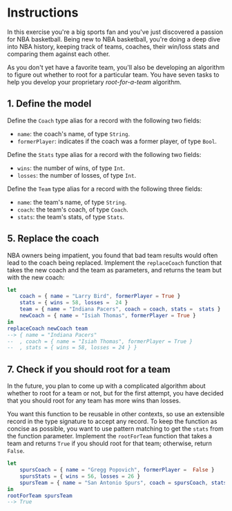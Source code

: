 # Instructions

In this exercise you're a big sports fan and you've just discovered a passion for NBA basketball.
Being new to NBA basketball, you're doing a deep dive into NBA history, keeping track of teams, coaches, their win/loss stats and comparing them against each other.

As you don't yet have a favorite team, you'll also be developing an algorithm to figure out whether to root for a particular team.
You have seven tasks to help you develop your proprietary _root-for-a-team_ algorithm.

## 1. Define the model

Define the `Coach` type alias for a record with the following two fields:

- `name`: the coach's name, of type `String`.
- `formerPlayer`: indicates if the coach was a former player, of type `Bool`.

Define the `Stats` type alias for a record with the following two fields:

- `wins`: the number of wins, of type `Int`.
- `losses`: the number of losses, of type `Int`.

Define the `Team` type alias for a record with the following three fields:

- `name`: the team's name, of type `String`.
- `coach`: the team's coach, of type `Coach`.
- `stats`: the team's stats, of type `Stats`.

## 5. Replace the coach

NBA owners being impatient, you found that bad team results would often lead to the coach being replaced.
Implement the `replaceCoach` function that takes the new coach and the team as parameters, and returns the team but with the new coach:

```elm
let
    coach = { name = "Larry Bird", formerPlayer = True }
    stats = { wins = 58, losses =  24 }
    team = { name = "Indiana Pacers", coach = coach, stats =  stats }
    newCoach = { name = "Isiah Thomas", formerPlayer = True }
in
replaceCoach newCoach team
--> { name = "Indiana Pacers"
--  , coach = { name = "Isiah Thomas", formerPlayer = True }
--  , stats = { wins = 58, losses = 24 } }
```

## 7. Check if you should root for a team

In the future, you plan to come up with a complicated algorithm about whether to root for a team or not, but for the first attempt, you have decided that you should root for any team has more wins than losses.

You want this function to be reusable in other contexts, so use an extensible record in the type signature to accept any record.
To keep the function as concise as possible, you want to use pattern matching to get the `stats` from the function parameter.
Implement the `rootForTeam` function that takes a team and returns `True` if you should root for that team; otherwise, return `False`.

```elm
let
    spursCoach = { name = "Gregg Popovich", formerPlayer =  False }
    spursStats = { wins = 56, losses = 26 }
    spursTeam = { name = "San Antonio Spurs", coach = spursCoach, stats = spursStats }
in
rootForTeam spursTeam
--> True
```
